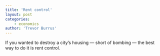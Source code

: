 ```yaml
---
title: 'Rent control'
layout: post
categories:
    - economics
author: 'Trevor Burrus'
---
```


If you wanted to destroy a city’s housing — short of bombing — the best way to do it is rent control.